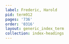```yaml
---
label: Frederic, Harold
pid: term912
pages: '736'
order: '0316'
layout: generic_index_term
collection: index-headings
---
```

